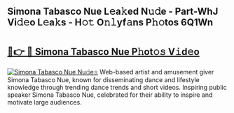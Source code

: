 ## Simona Tabasco Nue L𝚎a𝚔ed N𝚞𝚍e - Part-WhJ Vi𝚍𝚎o L𝚎a𝚔s - H𝚘𝚝 O𝚗𝚕yf𝚊ns P𝚑𝚘tos 6Q1Wn

# <h2><a href="http://kf3gtk.oniu.top/?m=Simona+Tabasco+Nue">🔗👉 🔴 Simona Tabasco Nue P𝚑ot𝚘𝚜 V𝚒d𝚎o</a></h2>

[![Simona Tabasco Nue Nu𝚍e𝚜](https://i.imgur.com/0qMVB7G.gif)](http://kf3gtk.oniu.top/?m=Simona+Tabasco+Nue)
Web-based artist and amusement giver Simona Tabasco Nue, known for disseminating dance and lifestyle knowledge through trending dance trends and short videos. Inspiring public speaker Simona Tabasco Nue, celebrated for their ability to inspire and motivate large audiences.  
